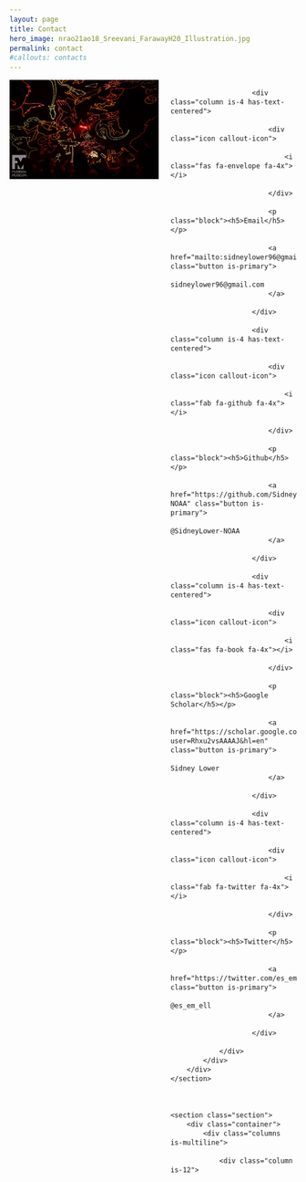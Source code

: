 ```yaml
---
layout: page
title: Contact
hero_image: nrao21ao18_Sreevani_FarawayH20_Illustration.jpg
permalink: contact
#callouts: contacts
---
```




<div class="columns is-mobile is-centered is-vcentered">
  <div class="column is-half">
    <img src="75339572_10157501248738955_1646328279579230208_o.jpg">
  </div>
  <div class="column">
    <section class="hero  is-small  ">
        <div class="hero-body">
            <div class="container">
                <div class="columns is-multiline is-centered">
                    
                        <div class="column is-4 has-text-centered">
                            
                            <div class="icon callout-icon">
                            
                                <i class="fas fa-envelope fa-4x"></i>
                            
                            </div>
                            
                            <p class="block"><h5>Email</h5></p>
                            
                            <a href="mailto:sidneylower96@gmail.com" class="button is-primary">
                                sidneylower96@gmail.com
                            </a>
                            
                        </div>
                    
                        <div class="column is-4 has-text-centered">
                            
                            <div class="icon callout-icon">
                            
                                <i class="fab fa-github fa-4x"></i>
                            
                            </div>
                            
                            <p class="block"><h5>Github</h5></p>
                            
                            <a href="https://github.com/SidneyLower-NOAA" class="button is-primary">
                                @SidneyLower-NOAA
                            </a>
                            
                        </div>
                    
                        <div class="column is-4 has-text-centered">
                            
                            <div class="icon callout-icon">
                            
                                <i class="fas fa-book fa-4x"></i>
                            
                            </div>
                            
                            <p class="block"><h5>Google Scholar</h5></p>
                            
                            <a href="https://scholar.google.com/citations?user=Rhxu2vsAAAAJ&hl=en" class="button is-primary">
                                Sidney Lower
                            </a>
                            
                        </div>
                    
                        <div class="column is-4 has-text-centered">
                            
                            <div class="icon callout-icon">
                            
                                <i class="fab fa-twitter fa-4x"></i>
                            
                            </div>
                            
                            <p class="block"><h5>Twitter</h5></p>
                            
                            <a href="https://twitter.com/es_em_ell" class="button is-primary">
                                @es_em_ell
                            </a>
                            
                        </div>
                    
                </div>
            </div>
        </div>
    </section>



    <section class="section">
        <div class="container">
            <div class="columns is-multiline">
                
                <div class="column is-12">



</div>

